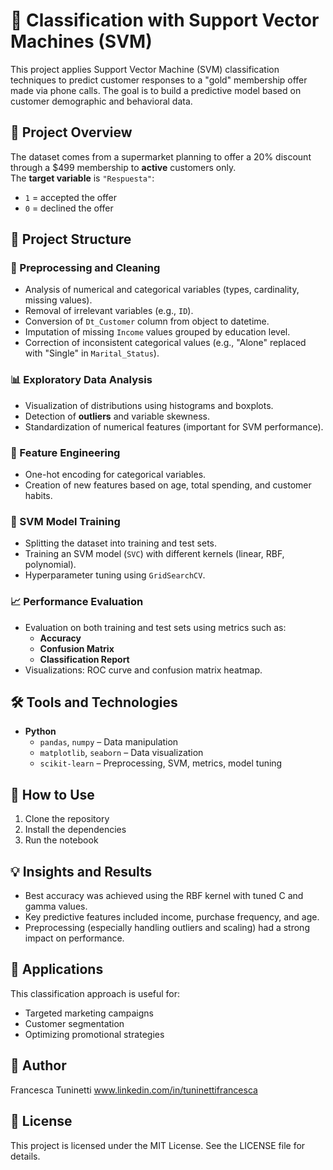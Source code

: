 # 🤖 Classification with Support Vector Machines (SVM)

This project applies Support Vector Machine (SVM) classification techniques to predict customer responses to a "gold" membership offer made via phone calls. The goal is to build a predictive model based on customer demographic and behavioral data.


## 🧭 Project Overview

The dataset comes from a supermarket planning to offer a 20% discount through a $499 membership to **active** customers only.  
The **target variable** is `"Respuesta"`:  
- `1` = accepted the offer  
- `0` = declined the offer



## 🧱 Project Structure

### 🧹 Preprocessing and Cleaning

- Analysis of numerical and categorical variables (types, cardinality, missing values).
- Removal of irrelevant variables (e.g., `ID`).
- Conversion of `Dt_Customer` column from object to datetime.
- Imputation of missing `Income` values grouped by education level.
- Correction of inconsistent categorical values (e.g., "Alone" replaced with "Single" in `Marital_Status`).

### 📊 Exploratory Data Analysis

- Visualization of distributions using histograms and boxplots.
- Detection of **outliers** and variable skewness.
- Standardization of numerical features (important for SVM performance).

### 🧪 Feature Engineering

- One-hot encoding for categorical variables.
- Creation of new features based on age, total spending, and customer habits.

### 🤖 SVM Model Training

- Splitting the dataset into training and test sets.
- Training an SVM model (`SVC`) with different kernels (linear, RBF, polynomial).
- Hyperparameter tuning using `GridSearchCV`.

### 📈 Performance Evaluation

- Evaluation on both training and test sets using metrics such as:
  - **Accuracy**
  - **Confusion Matrix**
  - **Classification Report**
- Visualizations: ROC curve and confusion matrix heatmap.


## 🛠️ Tools and Technologies

- **Python**
  - `pandas`, `numpy` – Data manipulation
  - `matplotlib`, `seaborn` – Data visualization
  - `scikit-learn` – Preprocessing, SVM, metrics, model tuning


## 🧪 How to Use

1. Clone the repository
2. Install the dependencies
3. Run the notebook
   

## 💡 Insights and Results
- Best accuracy was achieved using the RBF kernel with tuned C and gamma values.
- Key predictive features included income, purchase frequency, and age.
- Preprocessing (especially handling outliers and scaling) had a strong impact on performance.


## 🎯 Applications
This classification approach is useful for:
- Targeted marketing campaigns
- Customer segmentation
- Optimizing promotional strategies

## 👤 Author
Francesca Tuninetti
www.linkedin.com/in/tuninettifrancesca



## 📄 License
This project is licensed under the MIT License. See the LICENSE file for details.
